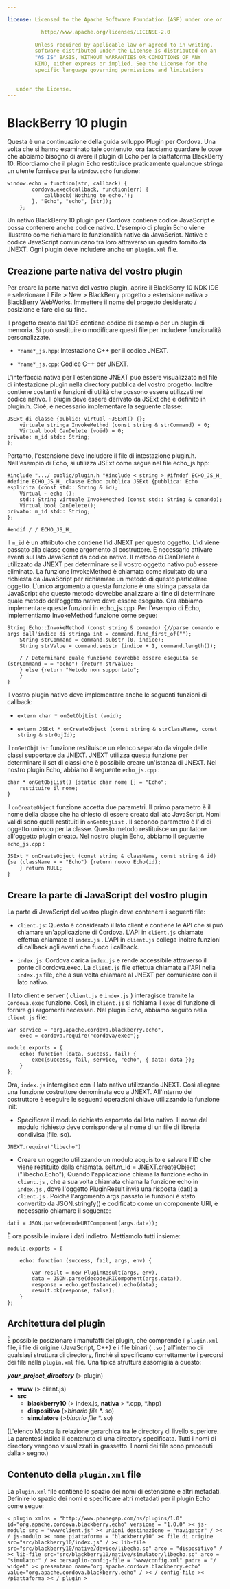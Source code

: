 ```yaml
---

license: Licensed to the Apache Software Foundation (ASF) under one or more contributor license agreements. See the NOTICE file distributed with this work for additional information regarding copyright ownership. The ASF licenses this file to you under the Apache License, Version 2.0 (the "License"); you may not use this file except in compliance with the License. You may obtain a copy of the License at

           http://www.apache.org/licenses/LICENSE-2.0
    
         Unless required by applicable law or agreed to in writing,
         software distributed under the License is distributed on an
         "AS IS" BASIS, WITHOUT WARRANTIES OR CONDITIONS OF ANY
         KIND, either express or implied. See the License for the
         specific language governing permissions and limitations
    

   under the License.
---
```


# BlackBerry 10 plugin

Questa è una continuazione della guida sviluppo Plugin per Cordova. Una volta che si hanno esaminato tale contenuto, ora facciamo guardare le cose che abbiamo bisogno di avere il plugin di Echo per la piattaforma BlackBerry 10. Ricordiamo che il plugin Echo restituisce praticamente qualunque stringa un utente fornisce per la `window.echo` funzione:

    window.echo = function(str, callback) {
            cordova.exec(callback, function(err) {
                callback('Nothing to echo.');
            }, "Echo", "echo", [str]);
        };
    

Un nativo BlackBerry 10 plugin per Cordova contiene codice JavaScript e possa contenere anche codice nativo. L'esempio di plugin Echo viene illustrato come richiamare le funzionalità native da JavaScript. Native e codice JavaScript comunicano tra loro attraverso un quadro fornito da JNEXT. Ogni plugin deve includere anche un `plugin.xml` file.

## Creazione parte nativa del vostro plugin

Per creare la parte nativa del vostro plugin, aprire il BlackBerry 10 NDK IDE e selezionare il File > New > BlackBerry progetto > estensione nativa > BlackBerry WebWorks. Immettere il nome del progetto desiderato / posizione e fare clic su fine.

Il progetto creato dall'IDE contiene codice di esempio per un plugin di memoria. Si può sostituire o modificare questi file per includere funzionalità personalizzate.

*   `*name*_js.hpp`: Intestazione C++ per il codice JNEXT.

*   `*name*_js.cpp`: Codice C++ per JNEXT.

L'interfaccia nativa per l'estensione JNEXT può essere visualizzato nel file di intestazione plugin nella directory pubblica del vostro progetto. Inoltre contiene costanti e funzioni di utilità che possono essere utilizzati nel codice nativo. Il plugin deve essere derivato da JSExt che è definito in plugin.h. Cioè, è necessario implementare la seguente classe:

    JSExt di classe {public: virtual ~JSExt() {};
        virtuale stringa InvokeMethod (const string & strCommand) = 0;
        Virtual bool CanDelete (void) = 0;
    privato: m_id std:: String;
    };
    

Pertanto, l'estensione deve includere il file di intestazione plugin.h. Nell'esempio di Echo, si utilizza JSExt come segue nel file echo_js.hpp:

    #include ".../ public/plugin.h "#include < string > #ifndef ECHO_JS_H_ #define ECHO_JS_H_ classe Echo: pubblica JSExt {pubblica: Echo esplicita (const std:: String & id);
        Virtual ~ echo ();
        std:: String virtuale InvokeMethod (const std:: String & comando);
        Virtual bool CanDelete();
    privato: m_id std:: String;
    };
    
    #endif / / ECHO_JS_H_
    

Il `m_id` è un attributo che contiene l'id JNEXT per questo oggetto. L'id viene passato alla classe come argomento al costruttore. È necessario attivare eventi sul lato JavaScript da codice nativo. Il metodo di CanDelete è utilizzato da JNEXT per determinare se il vostro oggetto nativo può essere eliminato. La funzione InvokeMethod è chiamata come risultato da una richiesta da JavaScript per richiamare un metodo di questo particolare oggetto. L'unico argomento a questa funzione è una stringa passata da JavaScript che questo metodo dovrebbe analizzare al fine di determinare quale metodo dell'oggetto nativo deve essere eseguito. Ora abbiamo implementare queste funzioni in echo_js.cpp. Per l'esempio di Echo, implementiamo InvokeMethod funzione come segue:

    String Echo::InvokeMethod (const string & comando) {//parse comando e args dall'indice di stringa int = command.find_first_of("");
        String strCommand = command.substr (0, indice);
        String strValue = command.substr (indice + 1, command.length());
    
        / / Determinare quale funzione dovrebbe essere eseguita se (strCommand = = "echo") {return strValue;
        } else {return "Metodo non supportato";
        }
    }
    

Il vostro plugin nativo deve implementare anche le seguenti funzioni di callback:

*   `extern char * onGetObjList (void);`

*   `extern JSExt * onCreateObject (const string & strClassName, const string & strObjId);`

il `onGetObjList` funzione restituisce un elenco separato da virgole delle classi supportate da JNEXT. JNEXT utilizza questa funzione per determinare il set di classi che è possibile creare un'istanza di JNEXT. Nel nostro plugin Echo, abbiamo il seguente `echo_js.cpp` :

    char * onGetObjList() {static char nome [] = "Echo";
        restituire il nome;
    }
    

il `onCreateObject` funzione accetta due parametri. Il primo parametro è il nome della classe che ha chiesto di essere creato dal lato JavaScript. Nomi validi sono quelli restituiti in `onGetObjList` . Il secondo parametro è l'id di oggetto univoco per la classe. Questo metodo restituisce un puntatore all'oggetto plugin creato. Nel nostro plugin Echo, abbiamo il seguente `echo_js.cpp` :

    JSExt * onCreateObject (const string & className, const string & id) {se (className = = "Echo") {return nuovo Echo(id);
        } return NULL;
    }
    

## Creare la parte di JavaScript del vostro plugin

La parte di JavaScript del vostro plugin deve contenere i seguenti file:

*   `client.js`: Questo è considerato il lato client e contiene le API che si può chiamare un'applicazione di Cordova. L'API in `client.js` chiamate effettua chiamate al `index.js` . L'API in `client.js` collega inoltre funzioni di callback agli eventi che fuoco i callback.

*   `index.js`: Cordova carica `index.js` e rende accessibile attraverso il ponte di cordova.exec. La `client.js` file effettua chiamate all'API nella `index.js` file, che a sua volta chiamare al JNEXT per comunicare con il lato nativo.

Il lato client e server ( `client.js` e `index.js` ) interagisce tramite la `Cordova.exec` funzione. Così, in `client.js` si richiama il `exec` di funzione di fornire gli argomenti necessari. Nel plugin Echo, abbiamo seguito nella `client.js` file:

    var service = "org.apache.cordova.blackberry.echo",
        exec = cordova.require("cordova/exec");
    
    module.exports = {
        echo: function (data, success, fail) {
            exec(success, fail, service, "echo", { data: data });
        }
    };
    

Ora, `index.js` interagisce con il lato nativo utilizzando JNEXT. Così allegare una funzione costruttore denominata eco a JNEXT. All'interno del costruttore è eseguire le seguenti operazioni chiave utilizzando la funzione init:

*   Specificare il modulo richiesto esportato dal lato nativo. Il nome del modulo richiesto deve corrispondere al nome di un file di libreria condivisa (file. so).

`JNEXT.require("libecho")`

*   Creare un oggetto utilizzando un modulo acquisito e salvare l'ID che viene restituito dalla chiamata. self.m_Id = JNEXT.createObject ("libecho.Echo"); Quando l'applicazione chiama la funzione echo in `client.js` , che a sua volta chiamata chiama la funzione echo in `index.js` , dove l'oggetto PluginResult invia una risposta (dati) a `client.js` . Poiché l'argomento args passato le funzioni è stato convertito da JSON.stringfy() e codificato come un componente URI, è necessario chiamare il seguente:

`dati = JSON.parse(decodeURIComponent(args.data));`

È ora possibile inviare i dati indietro. Mettiamolo tutti insieme:

    module.exports = {
    
        echo: function (success, fail, args, env) {
    
            var result = new PluginResult(args, env),
            data = JSON.parse(decodeURIComponent(args.data)),
            response = echo.getInstance().echo(data);
            result.ok(response, false);
        }
    };
    

## Architettura del plugin

È possibile posizionare i manufatti del plugin, che comprende il `plugin.xml` file, i file di origine (JavaScript, C++) e i file binari ( `.so` ) all'interno di qualsiasi struttura di directory, finchè si specificano correttamente i percorsi dei file nella `plugin.xml` file. Una tipica struttura assomiglia a questo:

***your\_project\_directory*** (> plugin)

*   **www** (> client.js)
*   **src** 
    *   **blackberry10** (> index.js, **nativa** > *.cpp, *.hpp)
    *   **dispositivo** (>*binario file* *. so)
    *   **simulatore** (>*binario file* *. so)

(L'elenco Mostra la relazione gerarchica tra le directory di livello superiore. La parentesi indica il contenuto di una directory specificata. Tutti i nomi di directory vengono visualizzati in grassetto. I nomi dei file sono preceduti dalla `>` segno.)

## Contenuto della `plugin.xml` file

La `plugin.xml` file contiene lo spazio dei nomi di estensione e altri metadati. Definire lo spazio dei nomi e specificare altri metadati per il plugin Echo come segue:

    < plugin xmlns = "http://www.phonegap.com/ns/plugins/1.0" id="org.apache.cordova.blackberry.echo" versione = "1.0.0" >< js-modulo src = "www/client.js" >< unioni destinazione = "navigator" / >< / js-modulo >< nome piattaforma = "blackberry10" >< file di origine src="src/blackberry10/index.js" / >< lib-file src="src/blackberry10/native/device/libecho.so" arco = "dispositivo" / >< lib-file src="src/blackberry10/native/simulator/libecho.so" arco = "simulator" / >< bersaglio-config-file = "www/config.xml" padre = "/ widget" >< presentano name="org.apache.cordova.blackberry.echo" value="org.apache.cordova.blackberry.echo" / >< / config-file >< /piattaforma >< / plugin >